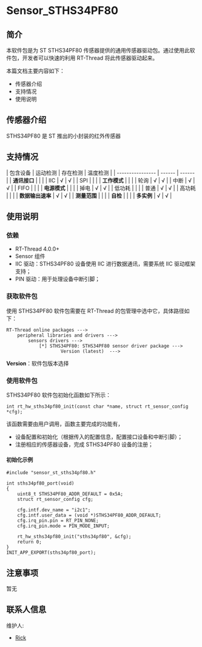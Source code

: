# Sensor_STHS34PF80
 ## 简介

本软件包是为 ST STHS34PF80 传感器提供的通用传感器驱动包。通过使用此软件包，开发者可以快速的利用 RT-Thread 将此传感器驱动起来。

本篇文档主要内容如下：

- 传感器介绍
- 支持情况
- 使用说明

## 传感器介绍

STHS34PF80 是 ST 推出的小封装的红外传感器

## 支持情况

| 包含设备         | 运动检测 | 存在检测 | 温度检测 |
| ---------------- | ------ | ------ |
| **通讯接口**     |        |        |
| IIC              | √      | √      |
| SPI              |        |        |
| **工作模式**     |        |        |
| 轮询             | √      | √      |
| 中断             | √      | √      |
| FIFO             |       |       |
| **电源模式**     |        |        |
| 掉电             | √      | √      |
| 低功耗           |        |        |
| 普通             | √      | √      |
| 高功耗           |        |        |
| **数据输出速率** | √      | √      |
| **测量范围**     |        |        |
| **自检**         |        |        |
| **多实例**       | √      | √       |

## 使用说明

### 依赖

- RT-Thread 4.0.0+
- Sensor 组件
- IIC 驱动：STHS34PF80 设备使用 IIC 进行数据通讯，需要系统 IIC 驱动框架支持；
- PIN 驱动：用于处理设备中断引脚；

### 获取软件包

使用 STHS34PF80 软件包需要在 RT-Thread 的包管理中选中它，具体路径如下：

```
RT-Thread online packages --->
    peripheral libraries and drivers --->
        sensors drivers --->
            [*] STHS34PF80: STHS34PF80 sensor driver package --->
                    Version (latest)  --->
```

**Version**：软件包版本选择

### 使用软件包

STHS34PF80 软件包初始化函数如下所示：

```
int rt_hw_sths34pf80_init(const char *name, struct rt_sensor_config *cfg);
```

该函数需要由用户调用，函数主要完成的功能有，

- 设备配置和初始化（根据传入的配置信息，配置接口设备和中断引脚）；
- 注册相应的传感器设备，完成 STHS34PF80 设备的注册；

#### 初始化示例

```
#include "sensor_st_sths34pf80.h"

int sths34pf80_port(void)
{
    uint8_t STHS34PF80_ADDR_DEFAULT = 0x5A;
    struct rt_sensor_config cfg;

    cfg.intf.dev_name = "i2c1";
    cfg.intf.user_data = (void *)STHS34PF80_ADDR_DEFAULT;
    cfg.irq_pin.pin = RT_PIN_NONE;
    cfg.irq_pin.mode = PIN_MODE_INPUT;

    rt_hw_sths34pf80_init("sths34pf80", &cfg);
    return 0;
}
INIT_APP_EXPORT(sths34pf80_port);
```

## 注意事项

暂无

## 联系人信息

维护人:

- [Rick](https://github.com/zyk6271) 

